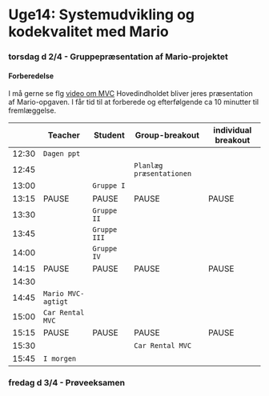 # Uge14: Systemudvikling og kodekvalitet med Mario
### torsdag d 2/4 - Gruppepræsentation af Mario-projektet
#### Forberedelse
I må gerne se flg [video om MVC](https://www.youtube.com/watch?v=J-F8PJUvVwU "Blomster refaktoreret")
Hovedindholdet bliver jeres præsentation af Mario-opgaven. I får tid til at forberede og efterfølgende ca 10 minutter til fremlæggelse.



|     | Teacher |Student | Group-breakout |individual breakout |
| --- | ------- |------- | -------------- |------------------- |
| 12:30 |`Dagen ppt`       |        |                |                    | 
| 12:45 |      |        | `Planlæg præsentationen`               |                    | 
| 13:00 |       |`Gruppe I`        |                ||                     
| 13:15 |PAUSE       |  PAUSE      |PAUSE                |PAUSE                    |PAUSE 
| 13:30 | |`Gruppe II`  | ||
| 13:45 | |  `Gruppe III` |||
| 14:00 | |`Gruppe IV`  | | |
| 14:15 |PAUSE |PAUSE  |PAUSE |PAUSE |PAUSE
| 14:30 | |  | | |
| 14:45 |`Mario MVC-agtigt` |  | | |
| 15:00 |`Car Rental MVC` | | | |
| 15:15 |PAUSE |PAUSE  |PAUSE |PAUSE |PAUSE
| 15:30 | |  |`Car Rental MVC` | |
| 15:45 |`I morgen` || | |


### fredag d 3/4 - Prøveeksamen
